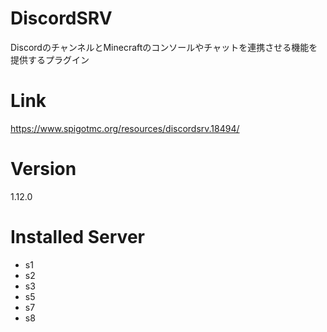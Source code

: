 # DiscordSRV
DiscordのチャンネルとMinecraftのコンソールやチャットを連携させる機能を提供するプラグイン

# Link
https://www.spigotmc.org/resources/discordsrv.18494/

# Version
1.12.0

# Installed Server
- s1
- s2
- s3
- s5
- s7
- s8
